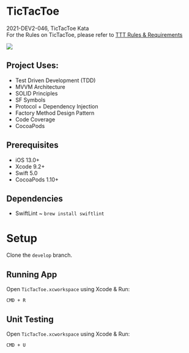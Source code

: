 # TicTacToe

2021-DEV2-046, TicTacToe Kata <br/>
For the Rules on TicTacToe, please refer to [TTT Rules & Requirements]( https://github.com/stephane-genicot/katas/blob/master/TicTacToe.md)


![](https://img.shields.io/badge/swift-5-blue.svg?logo=swift)

## Project Uses:

- Test Driven Development (TDD)
- MVVM Architecture
- SOLID Principles
- SF Symbols
- Protocol + Dependency Injection
- Factory Method Design Pattern
- Code Coverage
- CocoaPods

## Prerequisites

* iOS 13.0+
* Xcode 9.2+
* Swift 5.0
* CocoaPods 1.10+

## Dependencies

* SwiftLint ~ `brew install swiftlint`


# Setup

Clone the  `develop` branch. <br/>


## Running App

Open `TicTacToe.xcworkspace`  using Xcode & Run:

```
CMD + R
```


## Unit Testing

Open `TicTacToe.xcworkspace`  using Xcode & Run:

```
CMD + U
```
